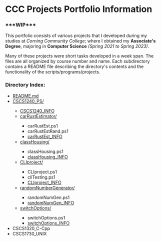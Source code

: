 # CCC Projects Portfolio Information

### \*\*\*WIP\*\*\*

This portfolio consists of various projects that I developed during my studies at _Corning Community College_;
where I obtained my **Associate's Degree**, majoring in **Computer Science** _(Spring 2021 to Spring 2023)_.

Many of these projects were short tasks developed in a week span.
The files are all organized by course number and name.
Each subdirectory contains a README file describing the directory's contents and the functionality of the scripts/programs/projects.

### Directory Index:
<ul>
    <li><a href="https://github.com/AshBC91/CCC-projects-portfolio/blob/main/README.md">README.md</a></li>
    <li><a href="https://github.com/AshBC91/CCC-projects-portfolio/tree/main/CSCS1240_PS">CSCS1240_PS/</a></li>
    <ul>
        <li><a href="https://github.com/AshBC91/CCC-projects-portfolio/blob/main/CSCS1240_PS/README.md">CSCS1240_INFO</a></li>
        <li><a href="https://github.com/AshBC91/CCC-projects-portfolio/tree/main/CSCS1240_PS/carRustEstimator">carRustEstimator/</a></li>
        <ul> 
            <li>carRustEst.ps1</li>
            <li>carRustEstRand.ps1</li>
            <li><a href="https://github.com/AshBC91/CCC-projects-portfolio/blob/main/CSCS1240_PS/carRustEstimator/README.md">carRustEst_INFO</a></li>
        </ul>
        <li><a href="https://github.com/AshBC91/CCC-projects-portfolio/tree/main/CSCS1240_PS/classHousing">classHousing/</a></li>
        <ul>
            <li>classHousing.ps1</li>
            <li><a href="https://github.com/AshBC91/CCC-projects-portfolio/blob/main/CSCS1240_PS/classHousing/README.md">classHousing_INFO</a></li>
        </ul>
        <li><a href="https://github.com/AshBC91/CCC-projects-portfolio/tree/main/CSCS1240_PS/CLIproject">CLIproject/</a></li>
        <ul>
            <li>CLIproject.ps1</li>
            <li>cliTesting.ps1</li>
            <li><a href="https://github.com/AshBC91/CCC-projects-portfolio/blob/main/CSCS1240_PS/CLIproject/README.md">CLIproject_INFO</a></li>
        </ul>
        <li><a href="https://github.com/AshBC91/CCC-projects-portfolio/tree/main/CSCS1240_PS/randomNumberGenerator">randomNumberGenerator/</a></li>
        <ul>
            <li>randomNumGen.ps1</li>
            <li><a href="https://github.com/AshBC91/CCC-projects-portfolio/blob/main/CSCS1240_PS/randomNumberGenerator/README.md">randomNumGen_INFO</a></li>
        </ul>
        <li><a href="https://github.com/AshBC91/CCC-projects-portfolio/tree/main/CSCS1240_PS/switchOptions">switchOptions/</a></li>
        <ul>
            <li>switchOptions.ps1</li>
            <li><a href="https://github.com/AshBC91/CCC-projects-portfolio/blob/main/CSCS1240_PS/switchOptions/README.md">switchOptions_INFO</a></li>
        </ul>
    </ul>
    <li>CSCS1320_C-Cpp</li>
    <li>CSCS1730_UNIX</li>
</ul>

